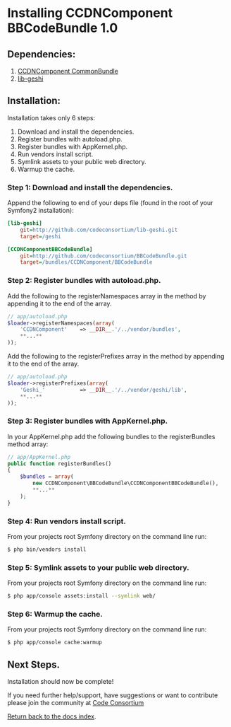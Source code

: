 Installing CCDNComponent BBCodeBundle 1.0
==========================================

## Dependencies:

1. [CCDNComponent CommonBundle](https://github.com/codeconsortium/CommonBundle)
2. [lib-geshi](https://github.com/codeconsortium/lib-geshi)

## Installation:

Installation takes only 6 steps:

1. Download and install the dependencies.
2. Register bundles with autoload.php.
3. Register bundles with AppKernel.php.  
4. Run vendors install script.
5. Symlink assets to your public web directory.
6. Warmup the cache.

### Step 1: Download and install the dependencies.
   
Append the following to end of your deps file (found in the root of your Symfony2 installation):

``` ini
[lib-geshi]
	git=http://github.com/codeconsortium/lib-geshi.git
	target=/geshi

[CCDNComponentBBCodeBundle]
    git=http://github.com/codeconsortium/BBCodeBundle.git
    target=/bundles/CCDNComponent/BBCodeBundle

```

### Step 2: Register bundles with autoload.php.

Add the following to the registerNamespaces array in the method by appending it to the end of the array.

``` php
// app/autoload.php
$loader->registerNamespaces(array(
    'CCDNComponent'    => __DIR__.'/../vendor/bundles',
	**...**
));
```

Add the following to the registerPrefixes array in the method by appending it to the end of the array.

``` php
// app/autoload.php
$loader->registerPrefixes(array(
	'Geshi_'		   => __DIR__.'/../vendor/geshi/lib',
	**...**
));
```

### Step 3: Register bundles with AppKernel.php.  

In your AppKernel.php add the following bundles to the registerBundles method array:  

``` php
// app/AppKernel.php
public function registerBundles()
{
    $bundles = array(
		new CCDNComponent\BBCodeBundle\CCDNComponentBBCodeBundle(),
		**...**
	);
}
```

### Step 4: Run vendors install script.

From your projects root Symfony directory on the command line run:

``` bash
$ php bin/vendors install
```

### Step 5: Symlink assets to your public web directory.

From your projects root Symfony directory on the command line run:

``` bash
$ php app/console assets:install --symlink web/
```

### Step 6: Warmup the cache.

From your projects root Symfony directory on the command line run:

``` bash
$ php app/console cache:warmup
```

## Next Steps.

Installation should now be complete!

If you need further help/support, have suggestions or want to contribute please join the community at [Code Consortium](http://www.codeconsortium.com)

[Return back to the docs index](http://github.com/codeconsortium/BBCodeBundle/blob/master/Resources/doc/index.md).
